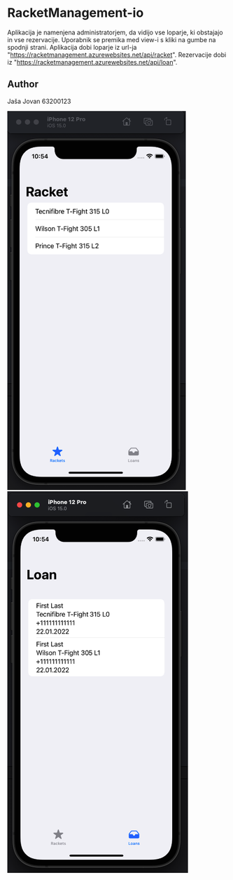 # RacketManagement-io
Aplikacija je namenjena administratorjem, da vidijo vse loparje, ki obstajajo in vse rezervacije. Uporabnik se premika med view-i s kliki na gumbe na spodnji strani.
Aplikacija dobi loparje iz url-ja "https://racketmanagement.azurewebsites.net/api/racket".
Rezervacije dobi iz "https://racketmanagement.azurewebsites.net/api/loan".

## Author
Jaša Jovan 63200123

![Racket View](./racketview.png)
![Loan View](./loanview.png)
